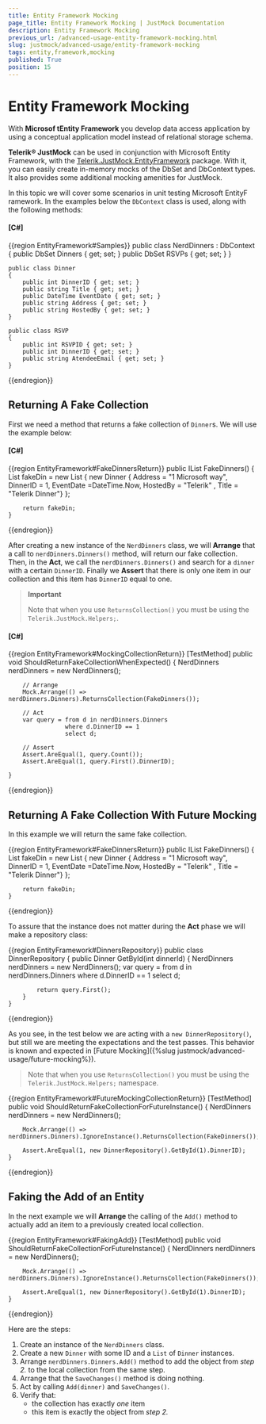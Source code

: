 ```yaml
---
title: Entity Framework Mocking
page_title: Entity Framework Mocking | JustMock Documentation
description: Entity Framework Mocking
previous_url: /advanced-usage-entity-framework-mocking.html
slug: justmock/advanced-usage/entity-framework-mocking
tags: entity,framework,mocking
published: True
position: 15
---
```


# Entity Framework Mocking

With __Microsof tEntity Framework__ you develop data access application by using a conceptual application model instead of relational storage schema.

__Telerik® JustMock__ can be used in conjunction with Microsoft Entity Framework, with the [Telerik.JustMock.EntityFramework](https://github.com/tailsu/Telerik.JustMock.EntityFramework) package. With it, you can easily create in-memory mocks of the DbSet and DbContext types. It also provides some additional mocking amenities for JustMock.

In this topic we will cover some scenarios in unit testing Microsoft EntityF ramework. In the examples below the `DbContext` class is used, along with the following methods:

  #### __[C#]__

  {{region EntityFramework#Samples}}
	public class NerdDinners : DbContext
	{
	    public DbSet<Dinner> Dinners { get; set; }
	    public DbSet<RSVP> RSVPs { get; set; }
	}
	
	public class Dinner
	{
	    public int DinnerID { get; set; }
	    public string Title { get; set; }
	    public DateTime EventDate { get; set; }
	    public string Address { get; set; }
	    public string HostedBy { get; set; }
	}
	
	public class RSVP
	{
	    public int RSVPID { get; set; }
	    public int DinnerID { get; set; }
	    public string AtendeeEmail { get; set; }
	}
   
  {{endregion}}


## Returning A Fake Collection

First we need a method that returns a fake collection of `Dinner`s. We will use the example below:

  #### __[C#]__

  {{region EntityFramework#FakeDinnersReturn}}
    public IList<Dinner> FakeDinners()
	{ 
	    List<Dinner> fakeDin = new List<Dinner>
	    {
	        new Dinner { Address = "1 Microsoft way", DinnerID = 1, EventDate =DateTime.Now, HostedBy = "Telerik" , Title = "Telerik Dinner"}
	    };
	
	    return fakeDin;
	}
  {{endregion}}

After creating a new instance of the `NerdDinners` class, we will __Arrange__ that a call to `nerdDinners.Dinners()` method, will return our fake collection. Then, in the __Act__, we call the `nerdDinners.Dinners()` and search for a `dinner` with a certain `DinnerID`. Finally we __Assert__ that there is only one item in our collection and this item has `DinnerID` equal to one.

> **Important**
>
> Note that when you use `ReturnsCollection()` you must be using the `Telerik.JustMock.Helpers;`.

  #### __[C#]__

  {{region EntityFramework#MockingCollectionReturn}}
	[TestMethod]
	public void ShouldReturnFakeCollectionWhenExpected()
	{
	    NerdDinners nerdDinners = new NerdDinners();
	
	    // Arrange
	    Mock.Arrange(() => nerdDinners.Dinners).ReturnsCollection(FakeDinners());
	
	    // Act
	    var query = from d in nerdDinners.Dinners
	                where d.DinnerID == 1
	                select d;
	
	    // Assert
	    Assert.AreEqual(1, query.Count());
	    Assert.AreEqual(1, query.First().DinnerID);
	
	}
  {{endregion}}

## Returning A Fake Collection With Future Mocking

In this example we will return the same fake collection.

  {{region EntityFramework#FakeDinnersReturn}}
    public IList<Dinner> FakeDinners()
	{ 
	    List<Dinner> fakeDin = new List<Dinner>
	    {
	        new Dinner { Address = "1 Microsoft way", DinnerID = 1, EventDate =DateTime.Now, HostedBy = "Telerik" , Title = "Telerik Dinner"}
	    };
	
	    return fakeDin;
	}
  {{endregion}}

To assure that the instance does not matter during the __Act__ phase we will make a repository class:

  {{region EntityFramework#DinnersRepository}}
	public class DinnerRepository
	{
	    public Dinner GetById(int dinnerId)
	    {
	        NerdDinners nerdDinners = new NerdDinners();
	        var query = from d in nerdDinners.Dinners
	                    where d.DinnerID == 1
	                    select d;
	
	        return query.First();
	    }
	}
  {{endregion}}

As you see, in the test below we are acting with a `new DinnerRepository()`, but still we are meeting the expectations and the test passes. This behavior is known and expected in [Future Mocking]({%slug justmock/advanced-usage/future-mocking%}).

> Note that when you use `ReturnsCollection()` you must be using the `Telerik.JustMock.Helpers;` namespace.

  {{region EntityFramework#FutureMockingCollectionReturn}}
	[TestMethod]
	public void ShouldReturnFakeCollectionForFutureInstance()
	{
	    NerdDinners nerdDinners = new NerdDinners();
	
	    Mock.Arrange(() => nerdDinners.Dinners).IgnoreInstance().ReturnsCollection(FakeDinners());
	
	    Assert.AreEqual(1, new DinnerRepository().GetById(1).DinnerID);
	}	
  {{endregion}}

## Faking the Add of an Entity

In the next example we will __Arrange__ the calling of the `Add()` method to actually add an item to a previously created local collection.

  {{region EntityFramework#FakingAdd}}
	[TestMethod]
	public void ShouldReturnFakeCollectionForFutureInstance()
	{
	    NerdDinners nerdDinners = new NerdDinners();
	
	    Mock.Arrange(() => nerdDinners.Dinners).IgnoreInstance().ReturnsCollection(FakeDinners());
	
	    Assert.AreEqual(1, new DinnerRepository().GetById(1).DinnerID);
	}	
  {{endregion}}

Here are the steps:

1. Create an instance of the `NerdDinners` class.
1. Create a new `Dinner` with some ID and a `List` of `Dinner` instances.
1. Arrange `nerdDinners.Dinners.Add()` method to add the object from *step 2.* to the local collection from the same step.
1. Arrange that the `SaveChanges()` method is doing nothing.
1. Act by calling `Add(dinner)` and `SaveChanges()`.
1. Verify that:
	* the collection has exactly *one* item
	* this item is exactly the object from *step 2.*
